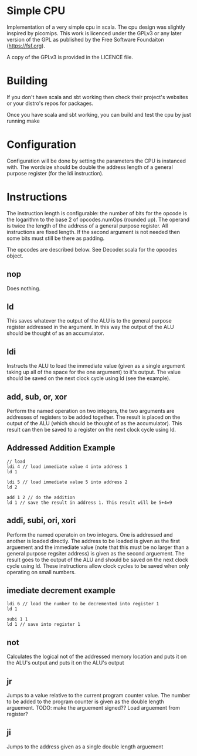 # Simple CPU

Implementation of a very simple cpu in scala. The cpu design was slightly inspired by picomips. This work is licenced under the GPLv3 or any later version of the GPL as published by the Free Software Foundaiton (https://fsf.org). 

A copy of the GPLv3 is provided in the LICENCE file.

# Building
If you don't have scala and sbt working then check their project's websites or your distro's repos for packages.

Once you have scala and sbt working, you can build and test the cpu by just running make

# Configuration
Configuration will be done by setting the parameters the CPU is instanced with. The wordsize should be double the address length of a general purpose register (for the ldi instruction).

# Instructions
The instruction length is configurable: the number of bits for the opcode is the logarithm to the base 2 of opcodes.numOps (rounded up). The operand is twice the length of the address of a general purpose register. All instructions are fixed length. If the second argument is not needed then some bits must still be there as padding. 

The opcodes are described below. See Decoder.scala for the opcodes object.

## nop
Does nothing.

## ld
This saves whatever the output of the ALU is to the general purpose register addressed in the argument. In this way the output of the ALU should be thought of as an accumulator. 

## ldi
Instructs the ALU to load the immediate value (given as a single argument taking up all of the space for the one argument) to it's output. The value should be saved on the next clock cycle using ld (see the example).

## add, sub, or, xor
Perform the named operation on two integers, the two arguments are addresses of registers to be added together. The result is placed on the output of the ALU (which should be thought of as the accumulator). This result can then be saved to a register on the next clock cycle using ld.

## Addressed Addition Example 
```
// load 
ldi 4 // load immediate value 4 into address 1
ld 1

ldi 5 // load immediate value 5 into address 2
ld 2

add 1 2 // do the addition
ld 1 // save the result in address 1. This result will be 5+4=9
```

## addi, subi, ori, xori
Perform the named operatoin on two integers. One is addressed and another is loaded directly. The address to be loaded is given as the first arguement and the immediate value (note that this must be no larger than a general purpose regsiter address) is given as the second arguement. The result goes to the output of the ALU and should be saved on the next clock cycle using ld. These instructions allow clock cycles to be saved when only operating on small numbers.

## imediate decrement example
```
ldi 6 // load the number to be decremented into register 1
ld 1

subi 1 1
ld 1 // save into register 1
```

## not
Calculates the logical not of the addressed memory location and puts it on the ALU's output and puts it on the ALU's output

## jr
Jumps to a value relative to the current program counter value. The number to be added to the program counter is given as the double length arguement.
TODO: make the arguement signed?? Load arguement from register?

## ji
Jumps to the address given as a single double length arguement
